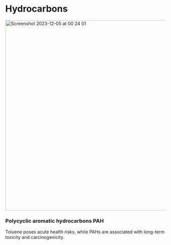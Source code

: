 # Hydrocarbons 


<img width="600" alt="Screenshot 2023-12-05 at 00 24 01" src="https://github.com/pe1l1nl1/23007/assets/19546253/12ba4ba3-0726-42c8-8f7c-236f7d9eca8a">


### Polycyclic aromatic hydrocarbons PAH

Toluene poses acute health risks, while PAHs are associated with long-term toxicity and carcinogenicity.
